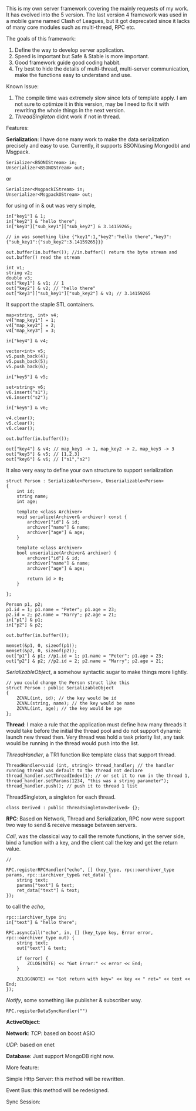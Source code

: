 This is my own server framework covering the mainly requests of my work.
It has evolved into the 5 version. The last version 4 framework was used in a mobile game named Clash of Leagues, but it got deprecated since it lacks of many core modules such as multi-thread, RPC etc.

The goals of this framework:
1.	Define the way to develop server application.
2.	Speed is important but Safe & Stable is more important.
3.	Good framework guide good coding habbit.
4.	Try best to hide the details of multi-thread, multi-server communication, make the functions easy to understand and use.

Known Issue:
1.	The compile time was extremely slow since lots of template apply. I am not sure to optimize it in this version, may be I need to fix it with rewriting the whole things in the next version.
2.	*ThreadSingleton* didnt work if not in thread.

Features:

**Serialization**:
I have done many work to make the data serialization precisely and easy to use. 
Currently, it supports BSON(using Mongodb) and Msgpack.

	Serializer<BSONIStream> in;
	Unserializer<BSONOStream> out;

or

	Serializer<MsgpackIStream> in;
	Unserializer<MsgpackOStream> out;

for using of in & out was very simple,

	in["key1"] & 1;
	in["key2"] & "hello there";
	in["key3"]["sub_key1"]["sub_key2"] & 3.14159265;
	
	// in was something like {"key1":1,"key2":"hello there","key3":{"sub_key1":{"sub_key2":3.14159265}}}
	
	out.buffer(in.buffer()); //in.buffer() return the byte stream and out.buffer() read the stream
	
	int v1;
	string v2;
	double v3;
	out["key1"] & v1; // 1
	out["key2"] & v2; // "hello there"
	out["key3"]["sub_key1"]["sub_key2"] & v3; // 3.14159265

It support the staple STL containers.

	map<string, int> v4;
	v4["map_key1"] = 1;
	v4["map_key2"] = 2;
	v4["map_key3"] = 3;
	
	in["key4"] & v4;
	
	vector<int> v5;
	v5.push_back(4);
	v5.push_back(5);
	v5.push_back(6);
	
	in["key5"] & v5;
	
	set<string> v6;
	v6.insert("s1");
	v6.insert("s2");
	
	in["key6"] & v6;
	
	v4.clear();
	v5.clear();
	v6.clear();
	
	out.buffer(in.buffer());
	
	out["key4"] & v4; // map_key1 -> 1, map_key2 -> 2, map_key3 -> 3
	out["key5"] & v5; // [1,2,3]
	out["key6"] & v6; // ["s1","s2"]
	
It also very easy to define your own structure to support serialization

	struct Person : Serializable<Person>, Unserializable<Person>
	{
		int id;
		string name;
		int age;
	
		template <class Archiver>
		void serialize(Archiver& archiver) const {
			archiver["id"] & id;
			archiver["name"] & name;
			archiver["age"] & age;
		}
		
		template <class Archiver>
		bool unserialize(Archiver& archiver) {
			archiver["id"] & id;
			archiver["name"] & name;
			archiver["age"] & age;

			return id > 0;
		}
		
	};
	
	Person p1, p2;
	p1.id = 1; p1.name = "Peter"; p1.age = 23;
	p2.id = 2; p2.name = "Marry"; p2.age = 21;
	in["p1"] & p1;
	in["p2"] & p2;
	
	out.buffer(in.buffer());
	
	memset(&p1, 0, sizeof(p1));
	memset(&p2, 0, sizeof(p2));
	out["p1"] & p1; //p1.id = 1; p1.name = "Peter"; p1.age = 23;
	out["p2"] & p2; //p2.id = 2; p2.name = "Marry"; p2.age = 21;

*SerializableObject*, a somehow syntactic sugar to make things more lightly.

	// you could change the Person struct like this
	struct Person : public SerializableObject
	{
		ZCVAL(int, id); // the key would be id
		ZCVAL(string, name); // the key would be name
		ZCVAL(int, age); // the key would be age
	};

**Thread**:
I make a rule that the application must define how many threads it would take before the initial the thread pool and do not support dynamic launch new thread then.
Very thread was hold a task priority list, any task would be running in the thread would push into the list. 

*ThreadHandler*, a TR1 function like template class that support thread.
	
	ThreadHandler<void (int, string)> thread_handler; // the handler running thread was default to the thread not declare
	thread_handler.setThreadIndex(1); // or set it to run in the thread 1,
	thread_handler.setParams(1234, "this was a string parameter");
	thread_handler.push(); // push it to thread 1 list
	
ThreadSingleton, a singleton for each thread.
	
	class Derived : public ThreadSingleton<Derived> {};

**RPC**:
Based on Network, Thread and Serialization, RPC now were support two way to send & receive message between servers.

*Call*, was the classical way to call the remote functions, in the server side, bind a function with a key, and the client call the key and get the return value.
	
	//
	
	RPC.registerRPCHandler("echo", [] (key_type, rpc::oarchiver_type params, rpc::iarchiver_type& ret_data) {
		string text;
		params["text"] & text;
		ret_data["text"] & text;
	});

to call the *echo*,

	rpc::iarchiver_type in;
	in["text"] & "hello there";
		
	RPC.asyncCall("echo", in, [] (key_type key, Error error, rpc::oarchiver_type out) {
		string text;
		out["text"] & text;

		if (error) {
			ZCLOG(NOTE) << "Got Error:" << error << End;
		}

		ZCLOG(NOTE) << "Got return with key=" << key << " ret=" << text << End;
	});

*Notify*, some something like publisher & subscriber way.

	RPC.registerDataSyncHandler("")

**ActiveObject**:

**Network**:
*TCP*:  based on boost ASIO

*UDP*: based on enet

**Database**:
	Just support MongoDB right now.

More feature:

Simple Http Server:
	this method will be rewritten.

Event Bus:
	this method will be redesigned. 

Sync Session:

